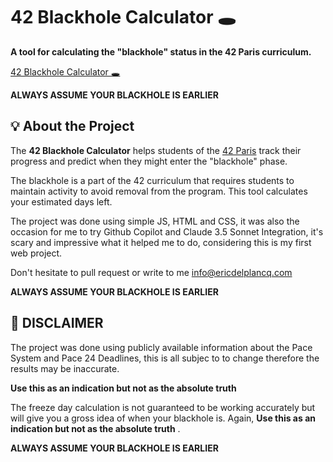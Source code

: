 # 42 Blackhole Calculator 🕳️

**A tool for calculating the "blackhole" status in the 42 Paris curriculum.**

[42 Blackhole Calculator 🕳️](https://ericdelplancq.com/42-blackhole-calculator/)

**ALWAYS ASSUME YOUR BLACKHOLE IS EARLIER**

## 💡 About the Project
The **42 Blackhole Calculator** helps students of the [42 Paris](https://42.fr/) track their progress and predict when they might enter the "blackhole" phase. 

The blackhole is a part of the 42 curriculum that requires students to maintain activity to avoid removal from the program. This tool calculates your estimated days left.

The project was done using simple JS, HTML and CSS, it was also the occasion for me to try Github Copilot and Claude 3.5 Sonnet Integration, it's scary and impressive what it helped me to do, considering this is my first web project.

Don't hesitate to pull request or write to me info@ericdelplancq.com 

**ALWAYS ASSUME YOUR BLACKHOLE IS EARLIER**

## 🌟 DISCLAIMER
The project was done using publicly available information about the Pace System and Pace 24 Deadlines, this is all subjec to to change therefore the results may be inaccurate.

**Use this as an indication but not as the absolute truth**

The freeze day calculation is not guaranteed to be working accurately but will give you a gross idea of when your blackhole is. 
Again, **Use this as an indication but not as the absolute truth** .

**ALWAYS ASSUME YOUR BLACKHOLE IS EARLIER**



